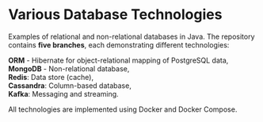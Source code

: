 
# Various Database Technologies

Examples of relational and non-relational databases in Java. The repository contains **five branches**, each demonstrating different technologies:

**ORM** - Hibernate for object-relational mapping of PostgreSQL data,  
**MongoDB** - Non-relational database,  
**Redis**: Data store (cache),  
**Cassandra**: Column-based database,  
**Kafka**: Messaging and streaming.

All technologies are implemented using Docker and Docker Compose.
